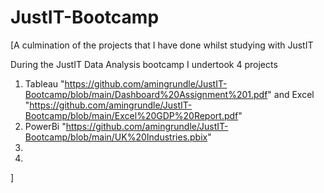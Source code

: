 # JustIT-Bootcamp
[A culmination of the projects that I have done whilst studying with JustIT

During the JustIT Data Analysis bootcamp I undertook 4 projects 

1. Tableau "https://github.com/amingrundle/JustIT-Bootcamp/blob/main/Dashboard%20Assignment%201.pdf" and Excel "https://github.com/amingrundle/JustIT-Bootcamp/blob/main/Excel%20GDP%20Report.pdf"
2. PowerBi "https://github.com/amingrundle/JustIT-Bootcamp/blob/main/UK%20Industries.pbix"
3.
4.









]
